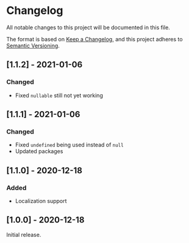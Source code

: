# Changelog

All notable changes to this project will be documented in this file.

The format is based on [Keep a Changelog](https://keepachangelog.com/en/1.0.0/),
and this project adheres to [Semantic Versioning](https://semver.org/spec/v2.0.0.html).

## [1.1.2] - 2021-01-06

### Changed

- Fixed `nullable` still not yet working

## [1.1.1] - 2021-01-06

### Changed

- Fixed `undefined` being used instead of `null`
- Updated packages

## [1.1.0] - 2020-12-18

### Added

- Localization support

## [1.0.0] - 2020-12-18

Initial release.
